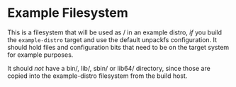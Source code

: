 # Example Filesystem

<!-- SPDX-FileCopyrightText: no
     SPDX-License-Identifier: CC0-1.0
-->

This is a filesystem that will be used as / in an example distro,
*if* you build the `example-distro` target and use the default
unpackfs configuration. It should hold files and configuration
bits that need to be on the target system for example purposes.

It should *not* have a bin/, lib/, sbin/ or lib64/ directory,
since those are copied into the example-distro filesystem
from the build host.

